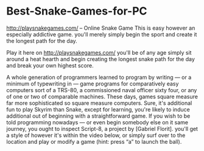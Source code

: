 # Best-Snake-Games-for-PC
http://playsnakegames.com/ – Online Snake Game
This is easy however an especially addictive game. you'll merely simply begin the sport and create it the longest path for the day.

Play it here on http://playsnakegames.com/ you'll be of any age simply sit around a heat hearth and begin creating the longest snake path for the day and break your own highest score.

A whole generation of programmers learned to program by writing — or a minimum of typewriting in — game programs for comparatively easy computers sort of a TRS-80, a commissioned naval officer sixty four, or any of one or two of comparable machines. These days, games square measure far more sophisticated so square measure computers. Sure, it's additional fun to play Skyrim than Snake, except for learning, you're likely to induce additional out of beginning with a straightforward game. If you wish to be told programming nowadays — or even begin somebody else on it same journey, you ought to inspect Script-8, a project by [Gabriel Florit]. you'll get a style of however it's within the video below, or simply surf over to the location and play or modify a game (hint: press “a” to launch the ball).
